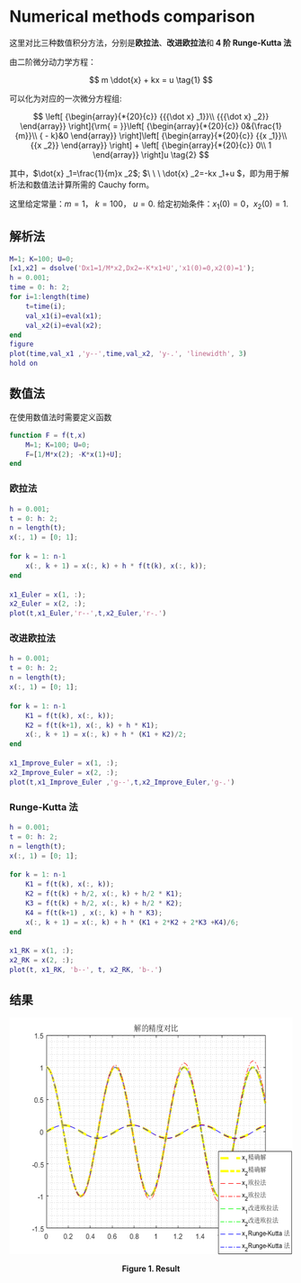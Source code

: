 # Numerical methods  comparison

这里对比三种数值积分方法，分别是<b>欧拉法</b>、<b>改进欧拉法</b>和<b> $4$ 阶 Runge-Kutta 法</b>

由二阶微分动力学方程：

$$ m \ddot{x} + kx = u \tag{1} $$

可以化为对应的一次微分方程组:

$$ \left[ {\begin{array}{*{20}{c}}
{{{\dot x} _1}}\\
{{{\dot x} _2}}
\end{array}} \right]{\rm{ = }}\left[ {\begin{array}{*{20}{c}}
0&{\frac{1}{m}}\\
{ - k}&0
\end{array}} \right]\left[ {\begin{array}{*{20}{c}}
{{x _1}}\\
{{x _2}}
\end{array}} \right] + \left[ {\begin{array}{*{20}{c}}
0\\
1
\end{array}} \right]u \tag{2} $$

其中，$\dot{x} _1=\frac{1}{m}x _2$; $\ \ \  \dot{x} _2=-kx _1+u $，即为用于解析法和数值法计算所需的 Cauchy form。

这里给定常量：$m=1$， $k=100$， $u=0$.
给定初始条件：$x_1(0)=0$，$x_2(0)=1$.

## 解析法

```matlab
M=1; K=100; U=0;
[x1,x2] = dsolve('Dx1=1/M*x2,Dx2=-K*x1+U','x1(0)=0,x2(0)=1');
h = 0.001;
time = 0: h: 2;
for i=1:length(time)
    t=time(i);
    val_x1(i)=eval(x1);
    val_x2(i)=eval(x2);
end
figure
plot(time,val_x1 ,'y--',time,val_x2, 'y-.', 'linewidth', 3)
hold on
```

## 数值法

在使用数值法时需要定义函数

```matlab
function F = f(t,x)
    M=1; K=100; U=0;
    F=[1/M*x(2); -K*x(1)+U];
end
```


### 欧拉法

```matlab
h = 0.001;
t = 0: h: 2;
n = length(t);
x(:, 1) = [0; 1];

for k = 1: n-1
    x(:, k + 1) = x(:, k) + h * f(t(k), x(:, k));
end

x1_Euler = x(1, :);
x2_Euler = x(2, :);
plot(t,x1_Euler,'r--',t,x2_Euler,'r-.')
```



### 改进欧拉法

```matlab
h = 0.001;
t = 0: h: 2;
n = length(t);
x(:, 1) = [0; 1];

for k = 1: n-1
    K1 = f(t(k), x(:, k));
    K2 = f(t(k+1), x(:, k) + h * K1);
    x(:, k + 1) = x(:, k) + h * (K1 + K2)/2;
end

x1_Improve_Euler = x(1, :);
x2_Improve_Euler = x(2, :);
plot(t,x1_Improve_Euler ,'g--',t,x2_Improve_Euler,'g-.')
```


### Runge-Kutta 法

```matlab
h = 0.001;
t = 0: h: 2;
n = length(t);
x(:, 1) = [0; 1];

for k = 1: n-1
    K1 = f(t(k), x(:, k));
    K2 = f(t(k) + h/2, x(:, k) + h/2 * K1);
    K3 = f(t(k) + h/2, x(:, k) + h/2 * K2);
    K4 = f(t(k+1) , x(:, k) + h * K3);
    x(:, k + 1) = x(:, k) + h * (K1 + 2*K2 + 2*K3 +K4)/6;
end

x1_RK = x(1, :);
x2_RK = x(2, :);
plot(t, x1_RK, 'b--', t, x2_RK, 'b-.')
```

## 结果

<div align = "center">

<img src = "Result.png"  width = "560" height = "420" alt = "Result" title = "Result">

</div>

<p align = "center"><b>Figure 1. Result</b> </p>